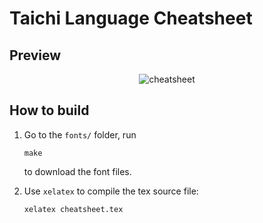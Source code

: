 # Taichi Language Cheatsheet

## Preview

<div align="center">

![cheatsheet](https://user-images.githubusercontent.com/23307174/202497553-221ab05c-c711-49d3-ad08-b5432f592c7d.svg)


</div>

## How to build

1. Go to the `fonts/` folder, run
    ```
    make
    ```
    to download the font files.

2. Use `xelatex` to compile the tex source file:

    ```bash
    xelatex cheatsheet.tex
    ```